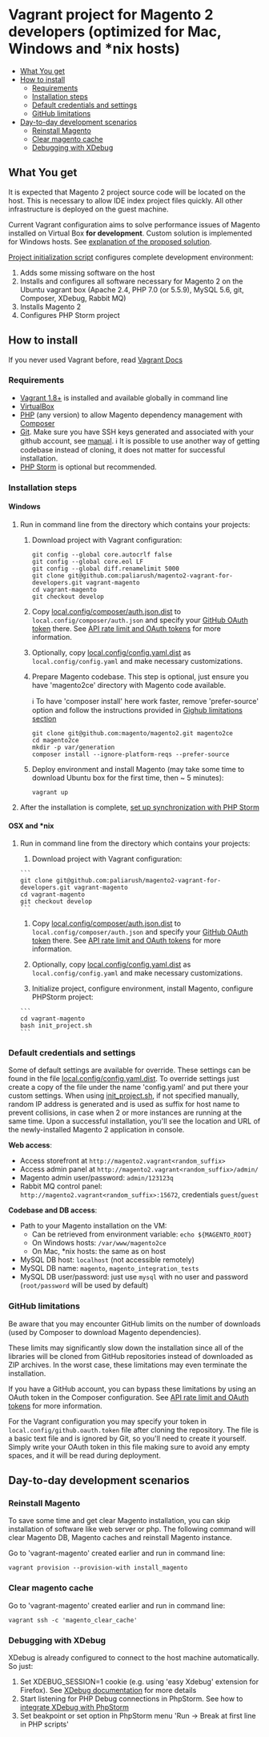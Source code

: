 # Vagrant project for Magento 2 developers (optimized for Mac, Windows and \*nix hosts)

 * [What You get](#what-you-get)
 * [How to install](#how-to-install)
   * [Requirements](#requirements)
   * [Installation steps](#installation-steps)
   * [Default credentials and settings](#default-credentials-and-settings)
   * [GitHub limitations](#github-limitations)
 * [Day-to-day development scenarios](#day-to-day-development-scenarios)
   * [Reinstall Magento](#reinstall-magento)
   * [Clear magento cache](#clear-magento-cache)
   * [Debugging with XDebug](#debugging-with-xdebug)

## What You get

It is expected that Magento 2 project source code will be located on the host. 
This is necessary to allow IDE index project files quickly. All other infrastructure is deployed on the guest machine.

Current Vagrant configuration aims to solve performance issues of Magento installed on Virtual Box **for development**.
Custom solution is implemented for Windows hosts. See [explanation of the proposed solution](docs/performance-issue-on-windows-hosts.md).

[Project initialization script](init_project.sh) configures complete development environment:

 1. Adds some missing software on the host
 1. Installs and configures all software necessary for Magento 2 on the Ubuntu vagrant box (Apache 2.4, PHP 7.0 (or 5.5.9), MySQL 5.6, git, Composer, XDebug, Rabbit MQ)
 1. Installs Magento 2
 1. Configures PHP Storm project

## How to install

If you never used Vagrant before, read [Vagrant Docs](https://docs.vagrantup.com/v2)

### Requirements
- [Vagrant 1.8+](https://www.vagrantup.com/downloads.html) is installed and available globally in command line
- [VirtualBox](https://www.virtualbox.org/wiki/Downloads)
- [PHP](http://php.net/manual/en/install.php) (any version) to allow Magento dependency management with [Composer](https://getcomposer.org/doc/00-intro.md)
- [Git](https://git-scm.com/book/en/v2/Getting-Started-Installing-Git). Make sure you have SSH keys generated and associated with your github account, see [manual](https://help.github.com/articles/generating-ssh-keys/).
:information_source: It is possible to use another way of getting codebase instead of cloning, it does not matter for successful installation.
- [PHP Storm](https://www.jetbrains.com/phpstorm) is optional but recommended.

### Installation steps

#### Windows

 1. Run in command line from the directory which contains your projects:

     1. Download project with Vagrant configuration:
     
        ```
        git config --global core.autocrlf false
        git config --global core.eol LF
        git config --global diff.renamelimit 5000
        git clone git@github.com:paliarush/magento2-vagrant-for-developers.git vagrant-magento
        cd vagrant-magento
        git checkout develop
        ```
        
     1. Copy [local.config/composer/auth.json.dist](local.config/composer/auth.json.dist) to `local.config/composer/auth.json` and specify your [GitHub OAuth token](https://github.com/settings/tokens) there. See [API rate limit and OAuth tokens](https://getcomposer.org/doc/articles/troubleshooting.md#api-rate-limit-and-oauth-tokens) for more information. 
     
     1. Optionally, copy [local.config/config.yaml.dist](local.config/config.yaml.dist) as `local.config/config.yaml` and make necessary customizations.
           
     1. Prepare Magento codebase. This step is optional, just ensure you have 'magento2ce' directory with Magento code available.
         
         :information_source: To have 'composer install' here work faster, remove 'prefer-source' option and follow the instructions provided in [Gighub limitations section](README.md#github-limitations)
     
        ```
        git clone git@github.com:magento/magento2.git magento2ce
        cd magento2ce
        mkdir -p var/generation
        composer install --ignore-platform-reqs --prefer-source
        ```
        
     1. Deploy environment and install Magento (may take some time to download Ubuntu box for the first time, then ~ 5 minutes):
             
        ```
        vagrant up
        ```
            
 1. After the installation is complete, [set up synchronization with PHP Storm](docs/phpstorm-configuration-windows-hosts.md)
 
#### OSX and *nix
 
 1. Run in command line from the directory which contains your projects:

      1. Download project with Vagrant configuration:
      
        ```
        git clone git@github.com:paliarush/magento2-vagrant-for-developers.git vagrant-magento
        cd vagrant-magento
        git checkout develop
        ```
     
      1. Copy [local.config/composer/auth.json.dist](local.config/composer/auth.json.dist) to `local.config/composer/auth.json` and specify your [GitHub OAuth token](https://github.com/settings/tokens) there. See [API rate limit and OAuth tokens](https://getcomposer.org/doc/articles/troubleshooting.md#api-rate-limit-and-oauth-tokens) for more information. 
      
      1. Optionally, copy [local.config/config.yaml.dist](local.config/config.yaml.dist) as `local.config/config.yaml` and make necessary customizations.
      
      1. Initialize project, configure environment, install Magento, configure PHPStorm project:
      
        ```
        cd vagrant-magento
        bash init_project.sh
        ```

### Default credentials and settings
Some of default settings are available for override. These settings can be found in the file [local.config/config.yaml.dist](local.config/config.yaml.dist).
To override settings just create a copy of the file under the name 'config.yaml' and put there your custom settings.
When using [init_project.sh](init_project.sh), if not specified manually, random IP address is generated and is used as suffix for host name to prevent collisions, in case when 2 or more instances are running at the same time.
Upon a successful installation, you'll see the location and URL of the newly-installed Magento 2 application in console.

**Web access**:
- Access storefront at `http://magento2.vagrant<random_suffix>`
- Access admin panel at `http://magento2.vagrant<random_suffix>/admin/`
- Magento admin user/password: `admin/123123q`
- Rabbit MQ control panel: `http://magento2.vagrant<random_suffix>:15672`, credentials `guest`/`guest`

**Codebase and DB access**:
- Path to your Magento installation on the VM:
  - Can be retrieved from environment variable: `echo ${MAGENTO_ROOT}`
  - On Windows hosts: `/var/www/magento2ce`
  - On Mac, \*nix hosts: the same as on host
- MySQL DB host: `localhost` (not accessible remotely)
- MySQL DB name: `magento`, `magento_integration_tests`
- MySQL DB user/password: just use `mysql` with no user and password (`root/password` will be used by default)

### GitHub limitations

Be aware that you may encounter GitHub limits on the number of downloads (used by Composer to download Magento dependencies).

These limits may significantly slow down the installation since all of the libraries will be cloned from GitHub repositories instead of downloaded as ZIP archives. In the worst case, these limitations may even terminate the installation.

If you have a GitHub account, you can bypass these limitations by using an OAuth token in the Composer configuration. See [API rate limit and OAuth tokens](https://getcomposer.org/doc/articles/troubleshooting.md#api-rate-limit-and-oauth-tokens) for more information.

For the Vagrant configuration you may specify your token in `local.config/github.oauth.token` file after cloning the repository. The file is a basic text file and is ignored by Git, so you'll need to create it yourself. Simply write your OAuth token in this file making sure to avoid any empty spaces, and it will be read during deployment.

## Day-to-day development scenarios
    
### Reinstall Magento
To save some time and get clear Magento installation, you can skip installation of software like web server or php.
The following command will clear Magento DB, Magento caches and reinstall Magento instance.

Go to 'vagrant-magento' created earlier and run in command line:

```
vagrant provision --provision-with install_magento
```

### Clear magento cache

Go to 'vagrant-magento' created earlier and run in command line:

```
vagrant ssh -c 'magento_clear_cache'
```

### Debugging with XDebug

XDebug is already configured to connect to the host machine automatically. So just:
 
 1. Set XDEBUG_SESSION=1 cookie (e.g. using 'easy Xdebug' extension for Firefox). See [XDebug documentation](http://xdebug.org/docs/remote) for more details
 1. Start listening for PHP Debug connections in PhpStorm. See how to [integrate XDebug with PhpStorm](https://www.jetbrains.com/phpstorm/help/configuring-xdebug.html#integrationWithProduct)
 1. Set beakpoint or set option in PhpStorm menu 'Run -> Break at first line in PHP scripts'
